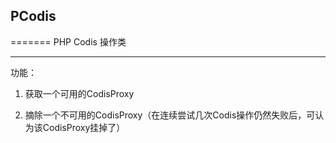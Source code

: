 ## PCodis 
=======
PHP Codis 操作类

-----

功能：

1. 获取一个可用的CodisProxy

2. 摘除一个不可用的CodisProxy（在连续尝试几次Codis操作仍然失败后，可认为该CodisProxy挂掉了）
